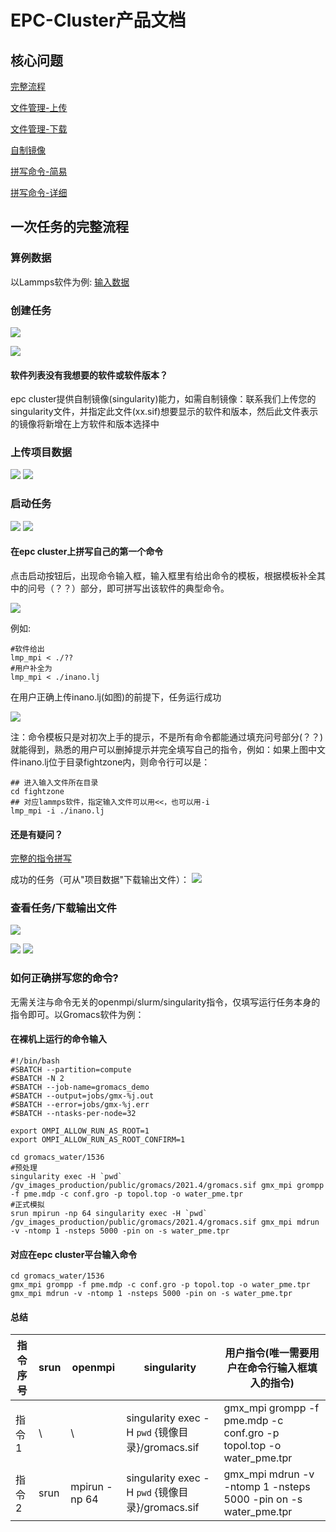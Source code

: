 # EPC-Cluster产品文档
## 核心问题
[完整流程](#overall)

[文件管理-上传](#filestash)

[文件管理-下载](#filestash2)

[自制镜像](#diyimage)

[拼写命令-简易](#howtorun)

[拼写命令-详细](#howtorun_detail)

<span id="overall"></span>

## 一次任务的完整流程
### 算例数据
以Lammps软件为例: [输入数据](http://117.50.22.60/inano.lj)

### 创建任务
<img src="./files/cat1.png">

<span id="diyimage"></span>

<img src="./files/cat2.png">

#### 软件列表没有我想要的软件或软件版本？

epc cluster提供自制镜像(singularity)能力，如需自制镜像：联系我们上传您的singularity文件，并指定此文件(xx.sif)想要显示的软件和版本，然后此文件表示的镜像将新增在上方软件和版本选择中

<span id="filestash"></span>

### 上传项目数据
<img src="./files/upload1.png">

<img src="./files/upload2.png">

### 启动任务
<img src="./files/run1.png">

<img src="./files/run2.png">

<span id="howtorun"></span>

#### 在epc cluster上拼写自己的第一个命令
点击启动按钮后，出现命令输入框，输入框里有给出命令的模板，根据模板补全其中的问号（？？）部分，即可拼写出该软件的典型命令。

<img src="./files/run3.png">

例如:

```shell
#软件给出
lmp_mpi < ./??
#用户补全为
lmp_mpi < ./inano.lj
```
在用户正确上传inano.lj(如图)的前提下，任务运行成功

<img src="./files/run4.png">

注：命令模板只是对初次上手的提示，不是所有命令都能通过填充问号部分(？？)就能得到，熟悉的用户可以删掉提示并完全填写自己的指令，例如：如果上图中文件inano.lj位于目录fightzone内，则命令行可以是：

```shell
## 进入输入文件所在目录
cd fightzone
## 对应lammps软件，指定输入文件可以用<<，也可以用-i
lmp_mpi -i ./inano.lj
```

#### 还是有疑问？
[完整的指令拼写](#howtorun_detail)

成功的任务（可从"项目数据"下载输出文件）：
<img src="./files/run5.png">

### 查看任务/下载输出文件
<img src="./files/get1.png">

<span id="filestash2"></span>

<img src="./files/get2.png">

<img src="./files/get3.png">

<span id="howtorun_detail"></span>

### 如何正确拼写您的命令?
无需关注与命令无关的openmpi/slurm/singularity指令，仅填写运行任务本身的指令即可。以Gromacs软件为例：


#### 在裸机上运行的命令输入

```shell
#!/bin/bash
#SBATCH --partition=compute
#SBATCH -N 2
#SBATCH --job-name=gromacs_demo
#SBATCH --output=jobs/gmx-%j.out
#SBATCH --error=jobs/gmx-%j.err
#SBATCH --ntasks-per-node=32

export OMPI_ALLOW_RUN_AS_ROOT=1
export OMPI_ALLOW_RUN_AS_ROOT_CONFIRM=1

cd gromacs_water/1536
#预处理
singularity exec -H `pwd` /gv_images_production/public/gromacs/2021.4/gromacs.sif gmx_mpi grompp -f pme.mdp -c conf.gro -p topol.top -o water_pme.tpr
#正式模拟
srun mpirun -np 64 singularity exec -H `pwd` /gv_images_production/public/gromacs/2021.4/gromacs.sif gmx_mpi mdrun -v -ntomp 1 -nsteps 5000 -pin on -s water_pme.tpr
```

#### 对应在epc cluster平台输入命令

```shell
cd gromacs_water/1536
gmx_mpi grompp -f pme.mdp -c conf.gro -p topol.top -o water_pme.tpr
gmx_mpi mdrun -v -ntomp 1 -nsteps 5000 -pin on -s water_pme.tpr
```

#### 总结

| 指令序号| srun | openmpi | singularity | 用户指令(唯一需要用户在命令行输入框填入的指令) |
|---|  ---  | ----  | --- | --- |
|指令1| \ | \ |singularity exec -H `pwd` {镜像目录}/gromacs.sif | gmx_mpi grompp -f pme.mdp -c conf.gro -p topol.top -o water_pme.tpr|
|指令2| srun |mpirun -np 64 |singularity exec -H `pwd` {镜像目录}/gromacs.sif| gmx_mpi mdrun -v -ntomp 1 -nsteps 5000 -pin on -s water_pme.tpr |
